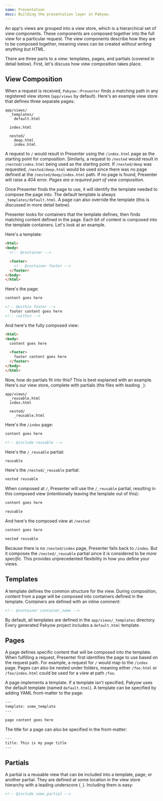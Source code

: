 ```yaml
---
name: Presentation
desc: Building the presentation layer in Pakyow.
---
```


An app's views are grouped into a view store, which is a hierarchical set of
view components. These components are composed together into the full view for a
particular request. The view components describe how they are to be composed
together, meaning views can be created *without writing anything but HTML*.

There are three parts to a view: templates, pages, and partials (covered in
detail below). First, let's discuss how view composition takes place.

## View Composition

When a request is received, `Pakyow::Presenter` finds a matching path in any
registered view stores (`app/views` by default). Here's an example view store
that defines three separate pages:

```
app/views/
  _templates/
    default.html

  index.html

  nested/
    deep.html
    index.html
```

A request to `/` would result in Presenter using the `/index.html` page as the
starting point for composition. Similarly, a request to `/nested` would result
in `/nested/index.html` being used as the starting point. If `/nested/deep` was
requested, `/nested/deep.html` would be used since there was no page defined at
the `/nested/deep/index.html` path. If no page is found, Presenter will raise a
404 error. *Pages are a required part of view composition.*

Once Presenter finds the page to use, it will identify the template needed to
compose the page into. The default template is always `_templates/default.html`.
A page can also override the template (this is discussed in more detail below).

Presenter looks for containers that the template defines, then finds matching
content defined in the page. Each bit of content is composed into the template
containers. Let's look at an example.

Here's a template:

```html
<html>
<body>
  <!-- @container -->

  <footer>
    <!-- @container footer -->
  </footer>
</body>
</html>
```

Here's the page:

```html
content goes here

<!-- @within footer -->
  footer content goes here
<!-- /within -->
```

And here's the fully composed view:

```html
<html>
<body>
  content goes here

  <footer>
    footer content goes here
  </footer>
</body>
</html>
```

Now, how do partials fit into this? This is best explained with an example.
Here's our view store, complete with partials (the files with leading `_`):

```
app/views/
  _reusable.html
  index.html

  nested/
    _reusable.html
```

Here's the `/index` page:

```html
content goes here

<!-- @include reusable -->
```

Here's the `/_reusable` partial:

```html
reusable
```

Here's the `/nested/_reusable` partial:

```html
nested reusable
```

When composed at `/`, Presenter will use the `/_reusable` partial, resulting in
this composed view (intentionally leaving the template out of this):

```html
content goes here

reusable
```

And here's the composed view at `/nested`:

```html
content goes here

nested reusable
```

Because there is no `/nested/index` page, Presenter falls back to `/index`. But
it composes the `/nested/_reusable` partial since it is considered to be *more
specific*. This provides unprecedented flexibility in how you define your views.

## Templates

A template defines the common structure for the view. During composition,
content from a page will be composed into containers defined in the template.
Containers are defined with an inline comment:

```html
<!-- @container container_name -->
```

By default, all templates are defined in the `app/views/_templates` directory.
Every generated Pakyow project includes a `default.html` template.

## Pages

A page defines specific content that will be composed into the template. When
fulfilling a request, Presenter first identifies the page to use based on the
request path. For example, a request for `/` would map to the `/index` page.
Pages can also be nested under folders, meaning either `/foo.html` or
`/foo/index.html` could be used for a view at path `/foo`.

A page implements a template. If a template isn't specified, Pakyow uses the
default template (named `default.html`). A template can be specified by adding
YAML front-matter to the page:

```html
---
template: some_template
---

page content goes here
```

The title for a page can also be specified in the front-matter:

```html
---
title: This is my page title
---
```

## Partials

A partial is a reusable view that can be included into a template, page, or
another partial. They are defined at some location in the view store hierarchy
with a leading underscore (`_`). Including them is easy:

```html
<!-- @include some_partial -->
```
